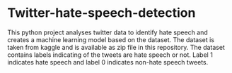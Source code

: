 # Twitter-hate-speech-detection
This python project analyses twitter data to identify hate speech and creates a machine learning model based on the dataset. The dataset is taken from kaggle and is available as zip file in this repository. The dataset contains labels indicating of the tweets are hate speech or not. Label 1 indicates hate speech and label 0 indicates non-hate speech tweets.
